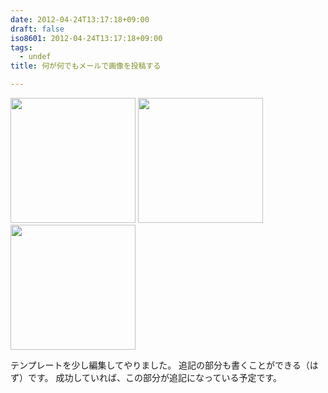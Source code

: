 ```yaml
---
date: 2012-04-24T13:17:18+09:00
draft: false
iso8601: 2012-04-24T13:17:18+09:00
tags:
  - undef
title: 何が何でもメールで画像を投稿する

---
```


<p>
<a href="https://www.nqou.net/images/=UTF-8B5aSJ44KP44Gj44Gf6Imy44Gu5qGc44Gm44KZ44GZ44GL44KZ5YWJ44GL44KZ4oCmLmpwZw===_1335241063049" rel="prettyPhoto[entry]" title="=?UTF-8?B?5aSJ44KP44Gj44Gf6Imy44Gu5qGc44Gm44KZ44GZ44GL44KZ5YWJ44GL44KZ4oCmLmpwZw==?="><img src="https://www.nqou.net/images/=UTF-8B5aSJ44KP44Gj44Gf6Imy44Gu5qGc44Gm44KZ44GZ44GL44KZ5YWJ44GL44KZ4oCmLmpwZw===_1335241063049" width="200" /></a>
<a href="https://www.nqou.net/images/=ISO-2022-JPBGyRCPi8kN04lJGwkRjsjJEMkRiRfJGskTiRiTkkkJCQrJEgbKEIuanBn=_1335241064965" rel="prettyPhoto[entry]" title="=?ISO-2022-JP?B?GyRCPi8kN04lJGwkRjsjJEMkRiRfJGskTiRiTkkkJCQrJEgbKEIuanBn?="><img src="https://www.nqou.net/images/=ISO-2022-JPBGyRCPi8kN04lJGwkRjsjJEMkRiRfJGskTiRiTkkkJCQrJEgbKEIuanBn=_1335241064965" width="200" /></a>
<a href="https://www.nqou.net/images/=UTF-8B6Iqx5byB44Gu6Imy44GL44KZ5piO44KJ44GL44Gr6YGV44GE44G+44GZ44GtLmpwZw===_1335241065532" rel="prettyPhoto[entry]" title="=?UTF-8?B?6Iqx5byB44Gu6Imy44GL44KZ5piO44KJ44GL44Gr6YGV44GE44G+44GZ44GtLmpwZw==?="><img src="https://www.nqou.net/images/=UTF-8B6Iqx5byB44Gu6Imy44GL44KZ5piO44KJ44GL44Gr6YGV44GE44G+44GZ44GtLmpwZw===_1335241065532" width="200" /></a>
</p>
<p>
テンプレートを少し編集してやりました。
追記の部分も書くことができる（はず）です。
成功していれば、この部分が追記になっている予定です。
</p>
    	